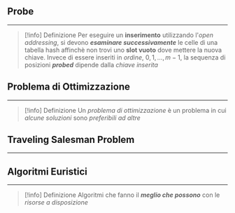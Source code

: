 ## Probe
---
>[!info] Definizione
>Per eseguire un **inserimento** utilizzando l'*open addressing*, si devono ***esaminare successivamente*** le celle di una tabella hash affinchè non trovi uno **slot vuoto** dove mettere la nuova chiave.
>Invece di essere inseriti in *ordine*, $0,1,\dots,m-1$, la sequenza di posizioni ***probed*** dipende dalla *chiave inserita*

## Problema di Ottimizzazione
---
>[!info] Definizione
>Un *problema di ottimizzazione* è un problema in cui *alcune soluzioni* sono *preferibili ad altre*

## Traveling Salesman Problem
---

## Algoritmi Euristici
---
>[!info] Definizione
>Algoritmi che fanno il ***meglio che possono*** con le *risorse a disposizione*